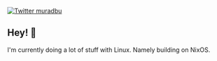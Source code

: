 <a href="https://twitter.com/muradbu"><img src="https://img.shields.io/twitter/follow/muradbu?color=blue&label=muradbu&logo=twitter&style=flat-square" alt="Twitter muradbu" /></a>

## Hey! 👋

I'm currently doing a lot of stuff with Linux. Namely building on NixOS.

